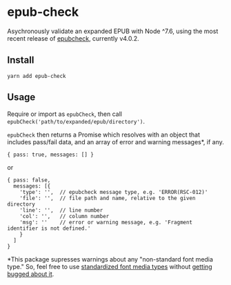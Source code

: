 # epub-check

Asychronously validate an expanded EPUB with Node ^7.6, using the most recent release of [epubcheck](https://github.com/IDPF/epubcheck), currently v4.0.2.

## Install

```
yarn add epub-check
```

## Usage

Require or import as `epubCheck`, then call `epubCheck('path/to/expanded/epub/directory')`.

`epubCheck` then returns a Promise which resolves with an object that includes pass/fail data, and an array of error and warning messages*, if any.

```
{ pass: true, messages: [] }
```

or

```
{ pass: false,
  messages: [{
    'type': '',  // epubcheck message type, e.g. 'ERROR(RSC-012)'
    'file': '',  // file path and name, relative to the given directory
    'line': '',  // line number
    'col': '',   // column number
    'msg': ''    // error or warning message, e.g. 'Fragment identifier is not defined.'
    }
  ]
}
```

*This package supresses warnings about any "non-standard font media type." So, feel free to use [standardized font media types](https://www.iana.org/assignments/media-types/media-types.xhtml#font) without [getting bugged about it](https://github.com/IDPF/epubcheck/issues/339).
